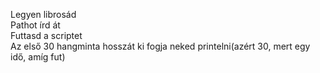 Legyen librosád  
Pathot írd át  
Futtasd a scriptet  
Az első 30 hangminta hosszát ki fogja neked printelni(azért 30, mert egy idő, amíg fut)  
